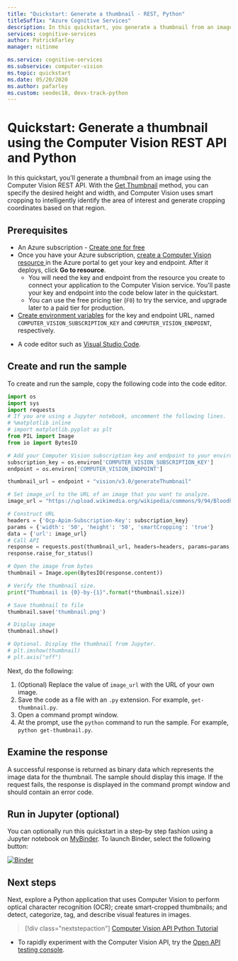 ```yaml
---
title: "Quickstart: Generate a thumbnail - REST, Python"
titleSuffix: "Azure Cognitive Services"
description: In this quickstart, you generate a thumbnail from an image using the Computer Vision API with Python.
services: cognitive-services
author: PatrickFarley
manager: nitinme

ms.service: cognitive-services
ms.subservice: computer-vision
ms.topic: quickstart
ms.date: 05/20/2020
ms.author: pafarley
ms.custom: seodec18, devx-track-python
---
```

# Quickstart: Generate a thumbnail using the Computer Vision REST API and Python

In this quickstart, you'll generate a thumbnail from an image using the Computer Vision REST API. With the [Get Thumbnail](https://westcentralus.dev.cognitive.microsoft.com/docs/services/computer-vision-v3-ga/operations/56f91f2e778daf14a499f20c) method, you can specify the desired height and width, and Computer Vision uses smart cropping to intelligently identify the area of interest and generate cropping coordinates based on that region.

## Prerequisites

* An Azure subscription - [Create one for free](https://azure.microsoft.com/free/cognitive-services/)
* Once you have your Azure subscription, <a href="https://portal.azure.com/#create/Microsoft.CognitiveServicesComputerVision"  title="Create a Computer Vision resource"  target="_blank">create a Computer Vision resource <span class="docon docon-navigate-external x-hidden-focus"></span></a> in the Azure portal to get your key and endpoint. After it deploys, click **Go to resource**.
    * You will need the key and endpoint from the resource you create to connect your application to the Computer Vision service. You'll paste your key and endpoint into the code below later in the quickstart.
    * You can use the free pricing tier (`F0`) to try the service, and upgrade later to a paid tier for production.
* [Create environment variables](https://docs.microsoft.com/azure/cognitive-services/cognitive-services-apis-create-account#configure-an-environment-variable-for-authentication) for the key and endpoint URL, named `COMPUTER_VISION_SUBSCRIPTION_KEY` and `COMPUTER_VISION_ENDPOINT`, respectively.
- A code editor such as [Visual Studio Code](https://code.visualstudio.com/download).

## Create and run the sample

To create and run the sample, copy the following code into the code editor. 

```python
import os
import sys
import requests
# If you are using a Jupyter notebook, uncomment the following lines.
# %matplotlib inline
# import matplotlib.pyplot as plt
from PIL import Image
from io import BytesIO

# Add your Computer Vision subscription key and endpoint to your environment variables.
subscription_key = os.environ['COMPUTER_VISION_SUBSCRIPTION_KEY']
endpoint = os.environ['COMPUTER_VISION_ENDPOINT']

thumbnail_url = endpoint + "vision/v3.0/generateThumbnail"

# Set image_url to the URL of an image that you want to analyze.
image_url = "https://upload.wikimedia.org/wikipedia/commons/9/94/Bloodhound_Puppy.jpg"

# Construct URL
headers = {'Ocp-Apim-Subscription-Key': subscription_key}
params = {'width': '50', 'height': '50', 'smartCropping': 'true'}
data = {'url': image_url}
# Call API
response = requests.post(thumbnail_url, headers=headers, params=params, json=data)
response.raise_for_status()

# Open the image from bytes
thumbnail = Image.open(BytesIO(response.content))

# Verify the thumbnail size.
print("Thumbnail is {0}-by-{1}".format(*thumbnail.size))

# Save thumbnail to file
thumbnail.save('thumbnail.png')

# Display image
thumbnail.show()

# Optional. Display the thumbnail from Jupyter.
# plt.imshow(thumbnail)
# plt.axis("off")
```

Next, do the following:

1. (Optional) Replace the value of `image_url` with the URL of your own image.
1. Save the code as a file with an `.py` extension. For example, `get-thumbnail.py`.
1. Open a command prompt window.
1. At the prompt, use the `python` command to run the sample. For example, `python get-thumbnail.py`.

## Examine the response

A successful response is returned as binary data which represents the image data for the thumbnail. The sample should display this image. If the request fails, the response is displayed in the command prompt window and should contain an error code.

## Run in Jupyter (optional)

You can optionally run this quickstart in a step-by step fashion using a Jupyter notebook on [MyBinder](https://mybinder.org). To launch Binder, select the following button:

[![Binder](https://mybinder.org/badge.svg)](https://mybinder.org/v2/gh/Microsoft/cognitive-services-notebooks/master?filepath=VisionAPI.ipynb)

## Next steps

Next, explore a Python application that uses Computer Vision to perform optical character recognition (OCR); create smart-cropped thumbnails; and detect, categorize, tag, and describe visual features in images.

> [!div class="nextstepaction"]
> [Computer Vision API Python Tutorial](../Tutorials/PythonTutorial.md)

* To rapidly experiment with the Computer Vision API, try the [Open API testing console](https://westcentralus.dev.cognitive.microsoft.com/docs/services/computer-vision-v3-ga/operations/56f91f2e778daf14a499f20c).
